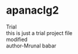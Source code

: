 # apanaclg2
Trial 
<br>
this is just a trial project file 
<br>
modified
<br>
author-Mrunal babar







